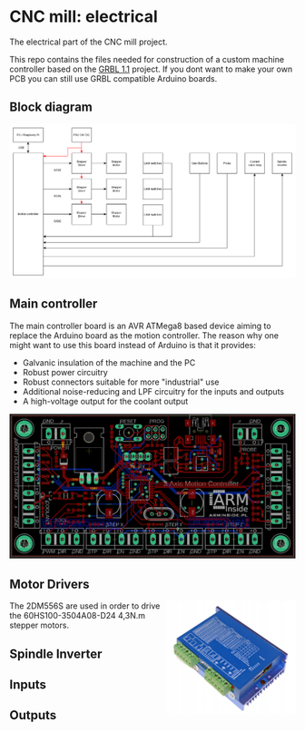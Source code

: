 # CNC mill: electrical
The electrical part of the CNC mill project.

This repo contains the files needed for construction of a custom machine controller based on the [GRBL 1.1](https://github.com/gnea/grbl) project. If you dont want to make your own PCB you can still use GRBL compatible Arduino boards.

## Block diagram
![diagram1](./Images/diagram1.png)

## Main controller

The main controller board is an AVR ATMega8 based device aiming to replace the Arduino board as the motion controller. The reason why one might want to use this board instead of Arduino is that it provides:
* Galvanic insulation of the machine and the PC
* Robust power circuitry
* Robust connectors suitable for more "industrial" use
* Additional noise-reducing and LPF circuitry for the inputs and outputs
* A high-voltage output for the coolant output

![pcb_image](./Images/pcb.PNG)


## Motor Drivers
<img align="right" height="200" src="./Images/driver1.PNG">
The 2DM556S are used in order to drive the 60HS100-3504A08-D24 4,3N.m stepper motors.


## Spindle Inverter

## Inputs

## Outputs

